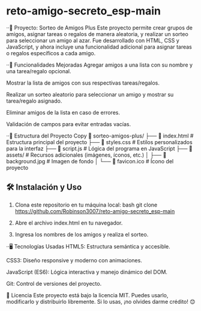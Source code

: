 # reto-amigo-secreto_esp-main
··🎉 Proyecto: Sorteo de Amigos Plus
Este proyecto permite crear grupos de amigos, asignar tareas o regalos de manera aleatoria, y realizar un sorteo para seleccionar un amigo al azar. Fue desarrollado con HTML, CSS y JavaScript, y ahora incluye una funcionalidad adicional para asignar tareas o regalos específicos a cada amigo.

··🚀 Funcionalidades Mejoradas
Agregar amigos a una lista con su nombre y una tarea/regalo opcional.

Mostrar la lista de amigos con sus respectivas tareas/regalos.

Realizar un sorteo aleatorio para seleccionar un amigo y mostrar su tarea/regalo asignado.

Eliminar amigos de la lista en caso de errores.

Validación de campos para evitar entradas vacías.

··📂 Estructura del Proyecto
Copy
📁 sorteo-amigos-plus/
├── 📄 index.html          # Estructura principal del proyecto
├── 📄 styles.css          # Estilos personalizados para la interfaz
├── 📄 script.js           # Lógica del programa en JavaScript
├── 📁 assets/             # Recursos adicionales (imágenes, íconos, etc.)
│   ├── 📄 background.jpg  # Imagen de fondo
│   └── 📄 favicon.ico     # Ícono del proyecto

## 🛠️ Instalación y Uso

1. Clona este repositorio en tu máquina local:
   bash
   git clone https://github.com/Robinson3007/reto-amigo-secreto_esp-main

2. Abre el archivo index.html en tu navegador.
3. Ingresa los nombres de los amigos y realiza el sorteo.

··🖥️ Tecnologías Usadas
HTML5: Estructura semántica y accesible.

CSS3: Diseño responsive y moderno con animaciones.

JavaScript (ES6): Lógica interactiva y manejo dinámico del DOM.

Git: Control de versiones del proyecto.

📜 Licencia
Este proyecto está bajo la licencia MIT. Puedes usarlo, modificarlo y distribuirlo libremente. Si lo usas, ¡no olvides darme crédito! 😊
